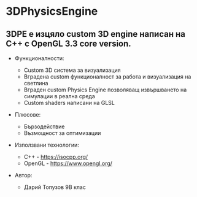 # 3DPhysicsEngine
## 3DPE е изцяло custom 3D engine написан на C++ с OpenGL 3.3 core version.
  - Функционалности:
    - Custom 3D система за визуализация
    - Вградена custom функционалност за работа и визуализация на светлина
    - Вграден custom Physics Engine позволяващ извършването на симулации в реална среда
    - Custom shaders написани на GLSL
    
  - Плюсове:
    - Бързодействие
    - Възмощност за оптимизации
    
  - Използвани технологии:
    - C++ - https://isocpp.org/
    - OpenGL - https://www.opengl.org/
    
  - Автор:
    - Дарий Топузов 9В клас
